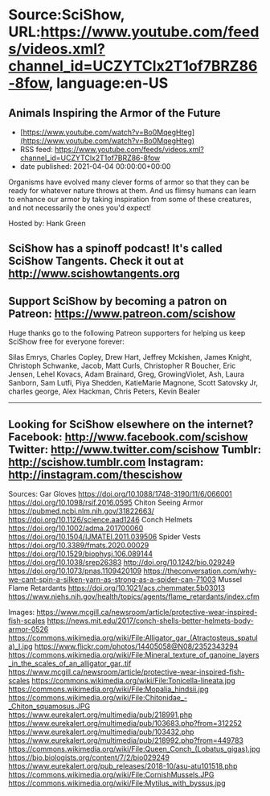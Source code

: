 # Source:SciShow, URL:https://www.youtube.com/feeds/videos.xml?channel_id=UCZYTClx2T1of7BRZ86-8fow, language:en-US

## Animals Inspiring the Armor of the Future
 - [https://www.youtube.com/watch?v=Bo0MqegHteg](https://www.youtube.com/watch?v=Bo0MqegHteg)
 - RSS feed: https://www.youtube.com/feeds/videos.xml?channel_id=UCZYTClx2T1of7BRZ86-8fow
 - date published: 2021-04-04 00:00:00+00:00

Organisms have evolved many clever forms of armor so that they can be ready for whatever nature throws at them. And us flimsy humans can learn to enhance our armor by taking inspiration from some of these creatures, and not necessarily the ones you'd expect!

Hosted by: Hank Green

SciShow has a spinoff podcast! It's called SciShow Tangents. Check it out at http://www.scishowtangents.org
----------
Support SciShow by becoming a patron on Patreon: https://www.patreon.com/scishow
----------
Huge thanks go to the following Patreon supporters for helping us keep SciShow free for everyone forever:

Silas Emrys, Charles Copley, Drew Hart, Jeffrey Mckishen, James Knight, Christoph Schwanke, Jacob, Matt Curls, Christopher R Boucher, Eric Jensen, Lehel Kovacs, Adam Brainard, Greg, GrowingViolet, Ash, Laura Sanborn, Sam Lutfi, Piya Shedden, KatieMarie Magnone, Scott Satovsky Jr, charles george, Alex Hackman, Chris Peters, Kevin Bealer

----------
Looking for SciShow elsewhere on the internet?
Facebook: http://www.facebook.com/scishow
Twitter: http://www.twitter.com/scishow
Tumblr: http://scishow.tumblr.com
Instagram: http://instagram.com/thescishow
----------
Sources:
Gar Gloves
https://doi.org/10.1088/1748-3190/11/6/066001 
https://doi.org/10.1098/rsif.2016.0595 
Chiton Seeing Armor
https://pubmed.ncbi.nlm.nih.gov/31822663/
https://doi.org/10.1126/science.aad1246
Conch Helmets
https://doi.org/10.1002/adma.201700060
https://doi.org/10.1504/IJMATEI.2011.039506 
Spider Vests
https://doi.org/10.3389/fmats.2020.00029
https://doi.org/10.1529/biophysj.106.089144
https://doi.org/10.1038/srep26383 
http://doi.org/10.1242/bio.029249
https://doi.org/10.1073/pnas.1109420109 
https://theconversation.com/why-we-cant-spin-a-silken-yarn-as-strong-as-a-spider-can-71003
Mussel Flame Retardants
https://doi.org/10.1021/acs.chemmater.5b03013
https://www.niehs.nih.gov/health/topics/agents/flame_retardants/index.cfm

Images:
https://www.mcgill.ca/newsroom/article/protective-wear-inspired-fish-scales
https://news.mit.edu/2017/conch-shells-better-helmets-body-armor-0526
https://commons.wikimedia.org/wiki/File:Alligator_gar_(Atractosteus_spatula)_I.jpg
https://www.flickr.com/photos/14405058@N08/2352343294
https://commons.wikimedia.org/wiki/File:Mineral_texture_of_ganoine_layers_in_the_scales_of_an_alligator_gar..tif
https://www.mcgill.ca/newsroom/article/protective-wear-inspired-fish-scales
https://commons.wikimedia.org/wiki/File:Tonicella-lineata.jpg
https://commons.wikimedia.org/wiki/File:Mopalia_hindsii.jpg
https://commons.wikimedia.org/wiki/File:Chitonidae_-_Chiton_squamosus.JPG
https://www.eurekalert.org/multimedia/pub/218991.php
https://www.eurekalert.org/multimedia/pub/103683.php?from=312252
https://www.eurekalert.org/multimedia/pub/103432.php
https://www.eurekalert.org/multimedia/pub/218992.php?from=449783
https://commons.wikimedia.org/wiki/File:Queen_Conch_(Lobatus_gigas).jpg
https://bio.biologists.org/content/7/2/bio029249
https://www.eurekalert.org/pub_releases/2018-10/asu-atu101518.php
https://commons.wikimedia.org/wiki/File:CornishMussels.JPG
https://commons.wikimedia.org/wiki/File:Mytilus_with_byssus.jpg

